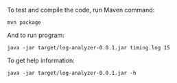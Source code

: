 To test and compile the code, run Maven command: 

```mvn package```


And to run program:

```java -jar target/log-analyzer-0.0.1.jar timing.log 15```


To get help information:

```java -jar target/log-analyzer-0.0.1.jar -h```

